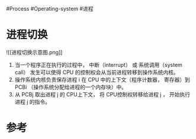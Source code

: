#Process #Operating-system #进程 

# 进程切换

![[进程切换示意图.png]]

1.  当一个程序正在执行的过程中， 中断（interrupt） 或 系统调用（system call） 发生可以使得 CPU 的控制权会从当前进程转移到操作系统内核。
2.  操作系统内核负责保存进程 i 在 CPU 中的上下文（程序计数器， 寄存器）到 PCBi （操作系统分配给进程的一个内存块）中。
3.  从 PCBj 取出进程 j 的 CPU上下文， 将 CPU控制权转移给进程 j ， 开始执行进程 j 的指令。


# 参考
